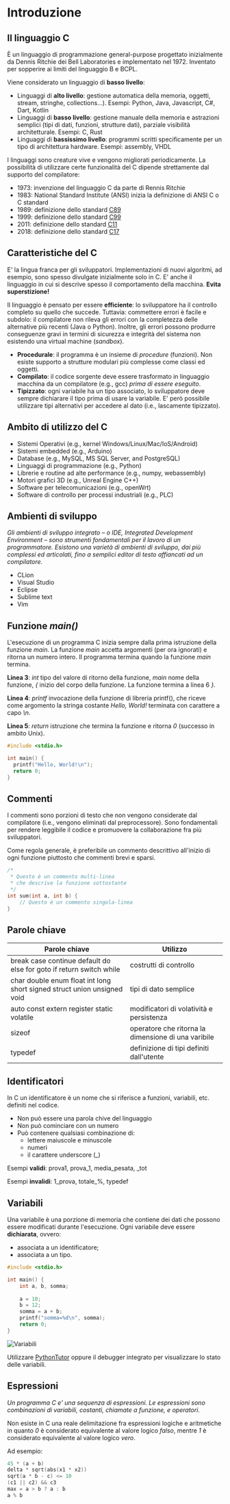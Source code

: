 # Introduzione

## Il linguaggio C
È un linguaggio di programmazione general-purpose progettato inizialmente da Dennis Ritchie dei Bell Laboratories e implementato nel 1972. Inventato per sopperire ai limiti del linguaggio B e BCPL.

Viene considerato un linguaggio di **basso livello**:
* Linguaggi di **alto livello**: gestione automatica della memoria, oggetti, stream, stringhe, collections...). Esempi: Python, Java, Javascript, C#, Dart, Kotlin
* Linguaggi di **basso livello**: gestione manuale della memoria e astrazioni semplici (tipi di dati, funzioni,
  strutture dati), parziale visibilità architetturale. Esempi: C, Rust
* Linguaggi di **bassissimo livello**: programmi scritti specificamente per un tipo di architettura hardware. Esempi: assembly, VHDL

I linguaggi sono creature vive e vengono migliorati periodicamente. La possibilità di utilizzare certe funzionalità del C dipende strettamente dal supporto del compilatore:

  * 1973: invenzione del linguaggio C da parte di Rennis Ritchie
  * 1983: National Standard Institute (ANSI) inizia la definizione di ANSI C o C standard
  * 1989: definizione dello standard [C89](https://en.wikipedia.org/wiki/ANSI_C#C89) 
  * 1999: definizione dello standard [C99](https://en.wikipedia.org/wiki/C99) 
  * 2011: definizione dello standard [C11](https://en.wikipedia.org/wiki/C11_(C_standard_revision))
  * 2018: definizione dello standard [C17](https://en.wikipedia.org/wiki/C17_(C_standard_revision))



## Caratteristiche del C

E' la lingua franca per gli sviluppatori. Implementazioni di nuovi algoritmi, ad esempio, sono spesso divulgate inizialmente solo in C. E' anche il linguaggio in cui si descrive spesso il comportamento della macchina. **Evita superstizione!**

Il linguaggio è pensato per essere **efficiente**: lo sviluppatore ha il controllo completo su quello che succede. Tuttavia: commettere errori è facile e subdolo: il compilatore non rileva gli errori con la completezza delle alternative più recenti (Java o Python). Inoltre, gli errori possono produrre conseguenze gravi in termini di sicurezza e integrità del sistema non esistendo una virtual machine (*sandbox*).

* **Procedurale**: il programma è un insieme di *procedure* (funzioni). Non esiste supporto a strutture modulari più complesse come classi ed oggetti.
* **Compilato**: il codice sorgente deve essere trasformato in linguaggio macchina da un compilatore (e.g., gcc) *prima di essere eseguito*.
* **Tipizzato**: ogni variabile ha un tipo associato, lo sviluppatore deve sempre dichiarare il tipo prima di usare la variabile. E' però possibile utilizzare tipi alternativi per accedere al dato (i.e., lascamente tipizzato).




## Ambito di utilizzo del C

* Sistemi Operativi (e.g., kernel Windows/Linux/Mac/IoS/Android)
* Sistemi embedded (e.g., Arduino)
* Database (e.g., MySQL, MS SQL Server, and PostgreSQL)
* Linguaggi di programmazione (e.g., Python)
* Librerie e routine ad alte performance (e.g., numpy, webassembly)
* Motori grafici 3D (e.g., Unreal Engine C++)
* Software per telecomunicazioni (e.g., openWrt)
* Software di controllo per processi industriali (e.g., PLC)


## Ambienti di sviluppo
*Gli ambienti di sviluppo integrato – o IDE, Integrated Development Environment – sono strumenti fondamentali per il lavoro di un programmatore. Esistono una varietà di ambienti di sviluppo, dai più complessi ed articolati, fino a semplici editor di testo affiancati ad un compilatore.*

* CLion
* Visual Studio
* Eclipse
* Sublime text
* Vim


## Funzione *main()*
L'esecuzione di un programma C inizia sempre dalla prima istruzione della funzione *main*. La funzione *main* accetta argomenti (per ora ignorati) e ritorna un numero intero. Il programma termina quando la funzione *main* termina.

**Linea 3**: *int* tipo del valore di ritorno della funzione, *main* nome della funzione, *{* inizio del corpo della funzione. La funzione termina a linea 6 *}*.

**Linea 4**: *printf* invocazione della funzione di libreria printf(), che riceve come argomento la stringa costante *Hello, World!* terminata con carattere a capo *\\n*.

**Linea 5**: *return* istruzione che termina la funzione e ritorna *0* (successo in ambito Unix). 

```c++
#include <stdio.h>

int main() {
  printf("Hello, World!\n");
  return 0;
}
```

## Commenti

I commenti sono porzioni di testo che non vengono considerate dal compilatore (i.e., vengono eliminati dal preprocessore). Sono fondamentali per rendere leggibile il codice e promuovere la collaborazione fra più sviluppatori.

Come regola generale, è preferibile un commento descrittivo all'inizio di ogni funzione piuttosto che commenti brevi e sparsi.

```c++
/*
 * Questo è un commento multi-linea
 * che descrive la funzione sottostante
 */
int sum(int a, int b) {
    // Questo è un commento singola-linea
}
```

## Parole chiave
| **Parole chiave** | **Utilizzo** |
| ----------------- | ------------ |
| break case continue default do else for goto if return switch while | costrutti di controllo |
| char double enum float int long short signed struct union unsigned void | tipi di dato semplice |
| auto const extern register static volatile | modificatori di volatività e persistenza |
| sizeof | operatore che ritorna la dimensione di una varibile |
| typedef | definizione di tipi definiti dall'utente |


## Identificatori
In C un identificatore è un nome che si riferisce a funzioni, variabili, etc. definiti nel codice. 

* Non può essere una parola chive del linguaggio
* Non può cominciare con un numero
* Può contenere qualsiasi combinazione di:
  * lettere maiuscole e minuscole
  * numeri
  * il carattere underscore (_)

Esempi **validi**: prova1, prova_1, media_pesata, _tot

Esempi **invalidi**: 1_prova, totale_%, typedef


## Variabili
Una variabile è una porzione di memoria che contiene dei dati che possono essere modificati durante l'esecuzione. Ogni variabile deve essere **dichiarata**, ovvero:
* associata a un identificatore;
* associata a un tipo.

```c++
#include <stdio.h>

int main() {
    int a, b, somma;
    
    a = 10;
    b = 12;
    somma = a + b;
    printf("somma=%d\n", somma);
    return 0;
}
```

![Variabili](images/variabili.avif)

Utilizzare [PythonTutor](https://pythontutor.com/) oppure il debugger integrato per visualizzare lo stato delle variabili.

## Espressioni
*Un programma C e' una sequenza di espressioni. Le espressioni sono combinazioni di variabili, costanti, chiamate a funzione, e operatori*.

Non esiste in C una reale delimitazione fra espressioni logiche e aritmetiche in quanto *0* è considerato equivalente al valore logico *falso*, mentre *1* è considerato equivalente al valore logico *vero*.

Ad esempio:

```c++
45 * (a + b)
delta * sqrt(abs(x1 * x2))
sqrt(a * b - c) <= 10
(c1 || c2) && c3
max = a > b ? a : b
a % b
```
